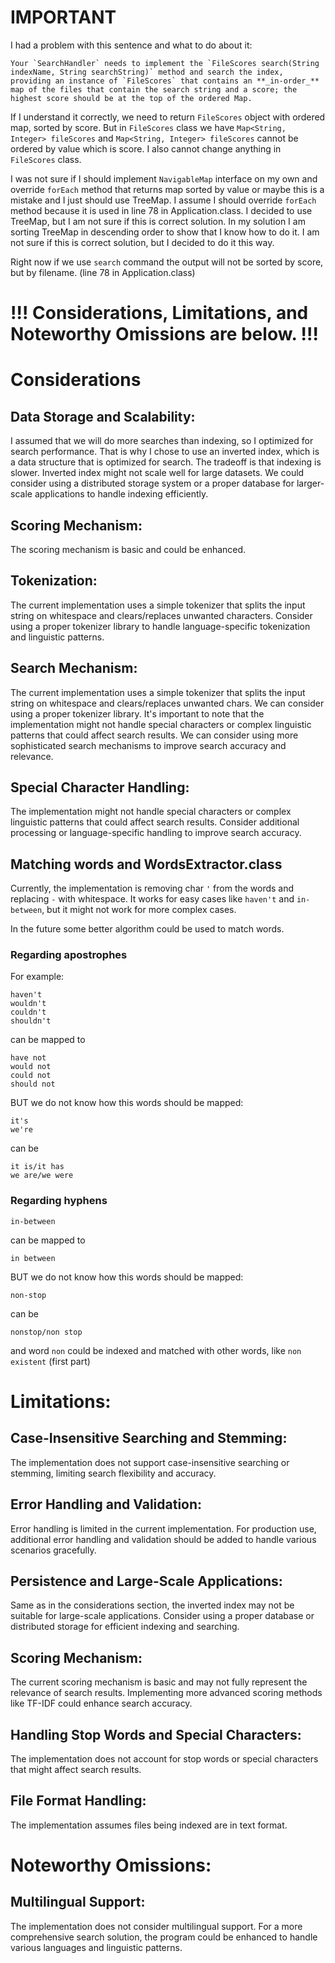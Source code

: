 # IMPORTANT
I had a problem with this sentence and what to do about it:
```
Your `SearchHandler` needs to implement the `FileScores search(String indexName, String searchString)` method and search the index,
providing an instance of `FileScores` that contains an **_in-order_** map of the files that contain the search string and a score; the highest score should be at the top of the ordered Map.
```
If I understand it correctly, we need to return `FileScores` object with ordered map, sorted by score.
But in `FileScores` class we have `Map<String, Integer> fileScores` and `Map<String, Integer> fileScores` cannot be ordered by value which is score.
I also cannot change anything in `FileScores` class. 

I was not sure if I should implement `NavigableMap` interface on my own and override `forEach` method that returns map sorted by value
or maybe this is a mistake and I just should use TreeMap. I assume I should override `forEach` method because it is used in line 78 in Application.class.
I decided to use TreeMap, but I am not sure if this is correct solution. In my solution I am sorting TreeMap in descending order to show that I know how to do it.
I am not sure if this is correct solution, but I decided to do it this way.

Right now if we use `search` command the output will not be sorted by score, but by filename. (line 78 in Application.class)

# !!! Considerations, Limitations, and Noteworthy Omissions are below. !!!

# Considerations

## Data Storage and Scalability:
I assumed that we will do more searches than indexing, so I optimized for search performance.
That is why I chose to use an inverted index, which is a data structure that is optimized for search.
The tradeoff is that indexing is slower.
Inverted index might not scale well for large datasets.
We could consider using a distributed storage system or a proper database for larger-scale applications to handle indexing efficiently.

## Scoring Mechanism:
The scoring mechanism is basic and could be enhanced.

## Tokenization:
The current implementation uses a simple tokenizer that splits the input string on whitespace and clears/replaces unwanted characters. 
Consider using a proper tokenizer library to handle language-specific tokenization and linguistic patterns.

## Search Mechanism:
The current implementation uses a simple tokenizer that splits the input string on whitespace and clears/replaces unwanted chars. We can consider using a proper tokenizer library.
It's important to note that the implementation might not handle special characters or complex linguistic patterns that could affect search results.
We can consider using more sophisticated search mechanisms to improve search accuracy and relevance.

## Special Character Handling:
The implementation might not handle special characters or complex linguistic patterns that could affect search results.
Consider additional processing or language-specific handling to improve search accuracy.

## Matching words and WordsExtractor.class
Currently, the implementation is removing char `'` from the words and replacing `-` with whitespace.
It works for easy cases like `haven't` and `in-between`, but it might not work for more complex cases.

In the future some better algorithm could be used to match words.
### Regarding apostrophes
For example:
```
haven't
wouldn't
couldn't
shouldn't
```
can be mapped to
```
have not
would not
could not
should not
```
BUT we do not know how this words should be mapped:
```
it's
we're
```
can be
```
it is/it has
we are/we were
```
### Regarding hyphens
```
in-between
```
can be mapped to
```
in between
```
BUT we do not know how this words should be mapped:
```
non-stop
```
can be
```
nonstop/non stop
```

and word `non` could be indexed and matched with other words, like `non existent` (first part)

# Limitations:
## Case-Insensitive Searching and Stemming:
The implementation does not support case-insensitive searching or stemming, limiting search flexibility and accuracy.

## Error Handling and Validation:
Error handling is limited in the current implementation. For production use, additional error handling and validation should be added to handle various scenarios gracefully.

## Persistence and Large-Scale Applications:
Same as in the considerations section, the inverted index may not be suitable for large-scale applications.
Consider using a proper database or distributed storage for efficient indexing and searching.

## Scoring Mechanism:
The current scoring mechanism is basic and may not fully represent the relevance of search results. Implementing more advanced scoring methods like TF-IDF could enhance search accuracy.

## Handling Stop Words and Special Characters:
The implementation does not account for stop words or special characters that might affect search results.

## File Format Handling:
The implementation assumes files being indexed are in text format.

# Noteworthy Omissions:

## Multilingual Support:
The implementation does not consider multilingual support. For a more comprehensive search solution, the program could be enhanced to handle various languages and linguistic patterns.
